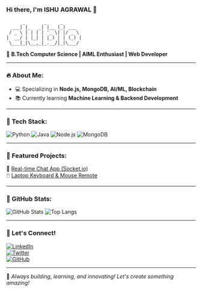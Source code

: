 ### Hi there, I'm ISHU AGRAWAL 👋

```ascii
      _       _     _        
  ___| |_   _| |__ (_) ___   
 / _ \ | | | | '_ \| |/ _ \  
|  __/ | |_| | |_) | | (_) | 
 \___|_|\__,_|_.__/|_|\___/  
```

🚀 **B.Tech Computer Science | AIML Enthusiast | Web Developer**


---

### 🔥 About Me:
- 💻 Specializing in **Node.js, MongoDB, AI/ML, Blockchain**
- 📚 Currently learning **Machine Learning & Backend Development**

---

### 🚀 Tech Stack:

![Python](https://img.shields.io/badge/Python-3776AB?style=for-the-badge&logo=python&logoColor=white)
![Java](https://img.shields.io/badge/Java-007396?style=for-the-badge&logo=java&logoColor=white)
![Node.js](https://img.shields.io/badge/Node.js-339933?style=for-the-badge&logo=node.js&logoColor=white)
![MongoDB](https://img.shields.io/badge/MongoDB-4EA94B?style=for-the-badge&logo=mongodb&logoColor=white)

---

### 📌 Featured Projects:
💬 [Real-time Chat App (Socket.io)](https://github.com/your-github-username/chat-app)  
🖱️ [Laptop Keyboard & Mouse Remote](https://github.com/your-github-username/remote-control)  

---

### 🌟 GitHub Stats:
![GitHub Stats](https://github-readme-stats.vercel.app/api?username=your-github-username&show_icons=true&theme=radical)
![Top Langs](https://github-readme-stats.vercel.app/api/top-langs/?username=your-github-username&layout=compact&theme=radical)

---

### 🎯 Let's Connect!
[![LinkedIn](https://img.shields.io/badge/LinkedIn-0077B5?style=for-the-badge&logo=linkedin&logoColor=white)](https://linkedin.com/in/your-profile)  
[![Twitter](https://img.shields.io/badge/Twitter-1DA1F2?style=for-the-badge&logo=twitter&logoColor=white)](https://twitter.com/your-handle)  
[![GitHub](https://img.shields.io/badge/GitHub-181717?style=for-the-badge&logo=github&logoColor=white)](https://github.com/your-github-username)  

---

🚀 *Always building, learning, and innovating! Let's create something amazing!*

